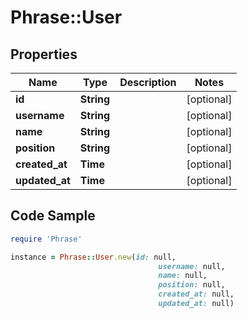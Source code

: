 # Phrase::User

## Properties

Name | Type | Description | Notes
------------ | ------------- | ------------- | -------------
**id** | **String** |  | [optional] 
**username** | **String** |  | [optional] 
**name** | **String** |  | [optional] 
**position** | **String** |  | [optional] 
**created_at** | **Time** |  | [optional] 
**updated_at** | **Time** |  | [optional] 

## Code Sample

```ruby
require 'Phrase'

instance = Phrase::User.new(id: null,
                                 username: null,
                                 name: null,
                                 position: null,
                                 created_at: null,
                                 updated_at: null)
```


